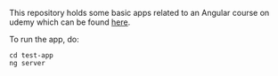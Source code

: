 This repository holds some basic apps related to an Angular course on udemy which can be found [here](https://www.udemy.com/course/the-complete-guide-to-angular-2/).

To run the app, do:
    
    cd test-app
    ng server
    

